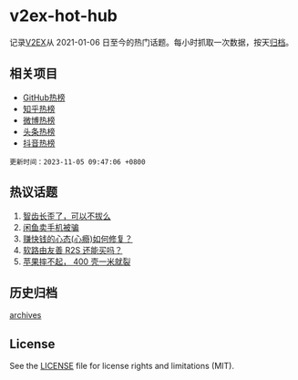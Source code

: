 # v2ex-hot-hub

 记录[V2EX](https://www.v2ex.com/)从 2021-01-06 日至今的热门话题。每小时抓取一次数据，按天[归档](archives)。
 
 ## 相关项目

- [GitHub热榜](https://github.com/snaildev/github-hot-hub)
- [知乎热榜](https://github.com/snaildev/zhihu-hot-hub)
- [微博热榜](https://github.com/snaildev/weibo-hot-hub)
- [头条热榜](https://github.com/snaildev/toutiao-hot-hub)
- [抖音热榜](https://github.com/snaildev/douyin-hot-hub)


 `更新时间：2023-11-05 09:47:06 +0800`

## 热议话题

1. [智齿长歪了，可以不拔么](https://www.v2ex.com/t/988605)
1. [闲鱼卖手机被骗](https://www.v2ex.com/t/988544)
1. [赚快钱的心态(心瘾)如何修复？](https://www.v2ex.com/t/988543)
1. [软路由友善 R2S 还能买吗？](https://www.v2ex.com/t/988591)
1. [苹果摔不起， 400 壳一米就裂](https://www.v2ex.com/t/988551)

## 历史归档

[archives](archives)

## License

See the [LICENSE](LICENSE) file for license rights and limitations (MIT).
